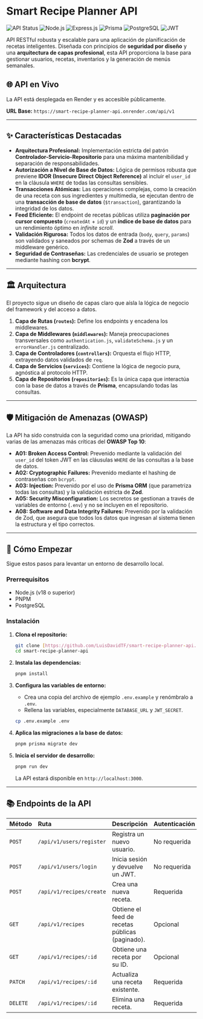 # **Smart Recipe Planner API**

![API Status](https://img-shields.io/website?down_color=lightgrey&down_message=offline&style=for-the-badge&up_color=green&up_message=online&url=https%3A%2F%2Fsmart-recipe-planner-api.onrender.com%2Fapi%2Fv1)
![Node.js](https://img.shields.io/badge/Node.js-18.x-339933?style=for-the-badge&logo=node.js)
![Express.js](https://img.shields.io/badge/Express.js-4.x-000000?style=for-the-badge&logo=express)
![Prisma](https://img.shields.io/badge/Prisma-5.x-2D3748?style=for-the-badge&logo=prisma)
![PostgreSQL](https://img.shields.io/badge/PostgreSQL-14-336791?style=for-the-badge&logo=postgresql)
![JWT](https://img.shields.io/badge/JWT-Auth-000000?style=for-the-badge&logo=jsonwebtokens)

API RESTful robusta y escalable para una aplicación de planificación de recetas inteligentes. Diseñada con principios de **seguridad por diseño** y una **arquitectura de capas profesional**, esta API proporciona la base para gestionar usuarios, recetas, inventarios y la generación de menús semanales.

## 🌐 **API en Vivo**

La API está desplegada en Render y es accesible públicamente.

**URL Base:** `https://smart-recipe-planner-api.onrender.com/api/v1`

---

## ✨ **Características Destacadas**

* **Arquitectura Profesional:** Implementación estricta del patrón **Controlador-Servicio-Repositorio** para una máxima mantenibilidad y separación de responsabilidades.
* **Autorización a Nivel de Base de Datos:** Lógica de permisos robusta que previene **IDOR (Insecure Direct Object Reference)** al incluir el `user_id` en la cláusula `WHERE` de todas las consultas sensibles.
* **Transacciones Atómicas:** Las operaciones complejas, como la creación de una receta con sus ingredientes y multimedia, se ejecutan dentro de una **transacción de base de datos** (`$transaction`), garantizando la integridad de los datos.
* **Feed Eficiente:** El endpoint de recetas públicas utiliza **paginación por cursor compuesto** (`createdAt` + `id`) y un **índice de base de datos** para un rendimiento óptimo en *infinite scroll*.
* **Validación Rigurosa:** Todos los datos de entrada (`body`, `query`, `params`) son validados y saneados por schemas de **Zod** a través de un middleware genérico.
* **Seguridad de Contraseñas:** Las credenciales de usuario se protegen mediante hashing con **bcrypt**.

---

## 🏛️ **Arquitectura**

El proyecto sigue un diseño de capas claro que aísla la lógica de negocio del framework y del acceso a datos.



1.  **Capa de Rutas (`routes`):** Define los endpoints y encadena los middlewares.
2.  **Capa de Middlewares (`middlewares`):** Maneja preocupaciones transversales como `authentication.js`, `validateSchema.js` y un `errorHandler.js` centralizado.
3.  **Capa de Controladores (`controllers`):** Orquesta el flujo HTTP, extrayendo datos validados de `req`.
4.  **Capa de Servicios (`services`):** Contiene la lógica de negocio pura, agnóstica al protocolo HTTP.
5.  **Capa de Repositorios (`repositories`):** Es la única capa que interactúa con la base de datos a través de **Prisma**, encapsulando todas las consultas.

---

## 🛡️ **Mitigación de Amenazas (OWASP)**

La API ha sido construida con la seguridad como una prioridad, mitigando varias de las amenazas más críticas del **OWASP Top 10**:

* **A01: Broken Access Control:** Prevenido mediante la validación del `user_id` del token JWT en las cláusulas `WHERE` de las consultas a la base de datos.
* **A02: Cryptographic Failures:** Prevenido mediante el hashing de contraseñas con `bcrypt`.
* **A03: Injection:** Prevenido por el uso de **Prisma ORM** (que parametriza todas las consultas) y la validación estricta de **Zod**.
* **A05: Security Misconfiguration:** Los secretos se gestionan a través de variables de entorno (`.env`) y no se incluyen en el repositorio.
* **A08: Software and Data Integrity Failures:** Prevenido por la validación de Zod, que asegura que todos los datos que ingresan al sistema tienen la estructura y el tipo correctos.

---

## 🚀 **Cómo Empezar**

Sigue estos pasos para levantar un entorno de desarrollo local.

### **Prerrequisitos**

* Node.js (v18 o superior)
* PNPM
* PostgreSQL

### **Instalación**

1.  **Clona el repositorio:**
    ```bash
    git clone [https://github.com/LuisDavidTF/smart-recipe-planner-api.git](https://github.com/LuisDavidTF/smart-recipe-planner-api.git)
    cd smart-recipe-planner-api
    ```

2.  **Instala las dependencias:**
    ```bash
    pnpm install
    ```

3.  **Configura las variables de entorno:**
    * Crea una copia del archivo de ejemplo `.env.example` y renómbralo a `.env`.
    * Rellena las variables, especialmente `DATABASE_URL` y `JWT_SECRET`.
    ```bash
    cp .env.example .env
    ```

4.  **Aplica las migraciones a la base de datos:**
    ```bash
    pnpm prisma migrate dev
    ```

5.  **Inicia el servidor de desarrollo:**
    ```bash
    pnpm run dev
    ```
    La API estará disponible en `http://localhost:3000`.

---

## 📚 **Endpoints de la API**

| Método | Ruta                      | Descripción                                     | Autenticación |
| :----- | :------------------------ | :---------------------------------------------- | :------------ |
| `POST` | `/api/v1/users/register`   | Registra un nuevo usuario.                      | No requerida  |
| `POST` | `/api/v1/users/login`      | Inicia sesión y devuelve un JWT.                | No requerida  |
| `POST` | `/api/v1/recipes/create`         | Crea una nueva receta.                          | Requerida     |
| `GET`  | `/api/v1/recipes`         | Obtiene el feed de recetas públicas (paginado). | Opcional      |
| `GET`  | `/api/v1/recipes/:id`     | Obtiene una receta por su ID.                   | Opcional      |
| `PATCH`| `/api/v1/recipes/:id`     | Actualiza una receta existente.                 | Requerida     |
| `DELETE`| `/api/v1/recipes/:id`    | Elimina una receta.                             | Requerida     |
